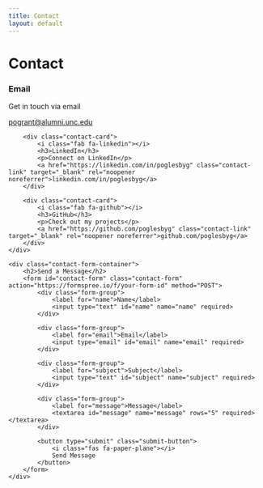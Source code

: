 ```yaml
---
title: Contact
layout: default
---
```


# Contact

<div class="contact-container">
    <div class="contact-info">
        <div class="contact-card">
            <i class="fas fa-envelope"></i>
            <h3>Email</h3>
            <p>Get in touch via email</p>
            <a href="mailto:pogrant@alumni.unc.edu" class="contact-link">pogrant@alumni.unc.edu</a>
        </div>

        <div class="contact-card">
            <i class="fab fa-linkedin"></i>
            <h3>LinkedIn</h3>
            <p>Connect on LinkedIn</p>
            <a href="https://linkedin.com/in/poglesbyg" class="contact-link" target="_blank" rel="noopener noreferrer">linkedin.com/in/poglesbyg</a>
        </div>

        <div class="contact-card">
            <i class="fab fa-github"></i>
            <h3>GitHub</h3>
            <p>Check out my projects</p>
            <a href="https://github.com/poglesbyg" class="contact-link" target="_blank" rel="noopener noreferrer">github.com/poglesbyg</a>
        </div>
    </div>

    <div class="contact-form-container">
        <h2>Send a Message</h2>
        <form id="contact-form" class="contact-form" action="https://formspree.io/f/your-form-id" method="POST">
            <div class="form-group">
                <label for="name">Name</label>
                <input type="text" id="name" name="name" required>
            </div>

            <div class="form-group">
                <label for="email">Email</label>
                <input type="email" id="email" name="email" required>
            </div>

            <div class="form-group">
                <label for="subject">Subject</label>
                <input type="text" id="subject" name="subject" required>
            </div>

            <div class="form-group">
                <label for="message">Message</label>
                <textarea id="message" name="message" rows="5" required></textarea>
            </div>

            <button type="submit" class="submit-button">
                <i class="fas fa-paper-plane"></i>
                Send Message
            </button>
        </form>
    </div>
</div>

<script>
document.getElementById('contact-form').addEventListener('submit', function(e) {
    e.preventDefault();
    
    const formData = new FormData(this);
    const submitButton = this.querySelector('button[type="submit"]');
    const originalText = submitButton.innerHTML;
    
    submitButton.disabled = true;
    submitButton.innerHTML = '<i class="fas fa-spinner fa-spin"></i> Sending...';
    
    fetch(this.action, {
        method: 'POST',
        body: formData,
        headers: {
            'Accept': 'application/json'
        }
    })
    .then(response => {
        if (response.ok) {
            showNotification('Message sent successfully!', 'success');
            this.reset();
        } else {
            throw new Error('Network response was not ok');
        }
    })
    .catch(error => {
        showNotification('Failed to send message. Please try again.', 'error');
    })
    .finally(() => {
        submitButton.disabled = false;
        submitButton.innerHTML = originalText;
    });
});

function showNotification(message, type) {
    const notification = document.createElement('div');
    notification.className = `notification ${type}`;
    notification.innerHTML = `
        <i class="fas ${type === 'success' ? 'fa-check-circle' : 'fa-exclamation-circle'}"></i>
        ${message}
    `;
    
    document.body.appendChild(notification);
    
    setTimeout(() => {
        notification.classList.add('show');
    }, 100);
    
    setTimeout(() => {
        notification.classList.remove('show');
        setTimeout(() => {
            notification.remove();
        }, 300);
    }, 5000);
}
</script> 
